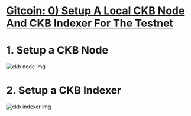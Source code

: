 # [Gitcoin: 0) Setup A Local CKB Node And CKB Indexer For The Testnet](https://gitcoin.co/issue/nervosnetwork/grants/1/100026176#task-submission)

# 1. Setup a CKB Node
![ckb node img](https://github.com/walkertraylor/gitcoin_nervos/blob/main/task0/assets/ckb_node.png?raw=true)

# 2. Setup a CKB Indexer
![ckb indexer img](https://github.com/walkertraylor/gitcoin_nervos/blob/main/task0/assets/ckb_indexer.png?raw=true)
